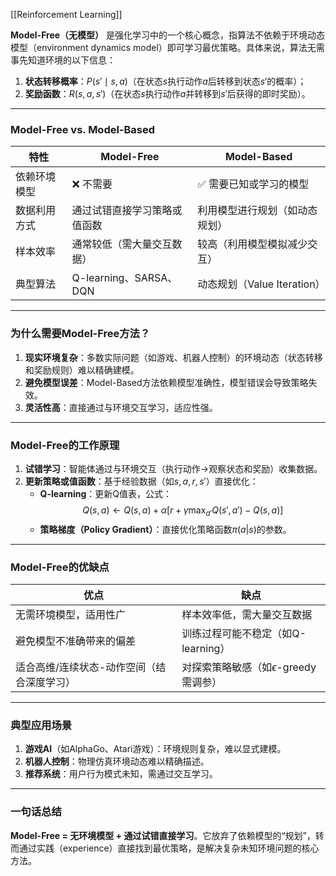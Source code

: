 [[Reinforcement Learning]]

**Model-Free（无模型）** 是强化学习中的一个核心概念，指算法不依赖于环境动态模型（environment dynamics model）即可学习最优策略。具体来说，算法无需事先知道环境的以下信息：
1. **状态转移概率**：$P(s' \mid s, a)$（在状态$s$执行动作$a$后转移到状态$s'$的概率）；
2. **奖励函数**：$R(s, a, s')$（在状态$s$执行动作$a$并转移到$s'$后获得的即时奖励）。

---

### **Model-Free vs. Model-Based**
| **特性**         | **Model-Free**               | **Model-Based**               |
|------------------|------------------------------|--------------------------------|
| 依赖环境模型      | ❌ 不需要                    | ✅ 需要已知或学习的模型        |
| 数据利用方式      | 通过试错直接学习策略或值函数 | 利用模型进行规划（如动态规划） |
| 样本效率          | 通常较低（需大量交互数据）   | 较高（利用模型模拟减少交互）   |
| 典型算法          | Q-learning、SARSA、DQN       | 动态规划（Value Iteration）    |

---

### **为什么需要Model-Free方法？**
1. **现实环境复杂**：多数实际问题（如游戏、机器人控制）的环境动态（状态转移和奖励规则）难以精确建模。
2. **避免模型误差**：Model-Based方法依赖模型准确性，模型错误会导致策略失效。
3. **灵活性高**：直接通过与环境交互学习，适应性强。

---

### **Model-Free的工作原理**
1. **试错学习**：智能体通过与环境交互（执行动作→观察状态和奖励）收集数据。
2. **更新策略或值函数**：基于经验数据（如$s, a, r, s'$）直接优化：
   - **Q-learning**：更新Q值表，公式：  
     $$ Q(s,a) \leftarrow Q(s,a) + \alpha \left[ r + \gamma \max_{a'} Q(s',a') - Q(s,a) \right] $$
   - **策略梯度（Policy Gradient）**：直接优化策略函数$\pi(a|s)$的参数。

---

### **Model-Free的优缺点**
| **优点**                          | **缺点**                          |
|-----------------------------------|-----------------------------------|
| 无需环境模型，适用性广            | 样本效率低，需大量交互数据        |
| 避免模型不准确带来的偏差          | 训练过程可能不稳定（如Q-learning）|
| 适合高维/连续状态-动作空间（结合深度学习） | 对探索策略敏感（如$\epsilon$-greedy需调参） |

---

### **典型应用场景**
1. **游戏AI**（如AlphaGo、Atari游戏）：环境规则复杂，难以显式建模。
2. **机器人控制**：物理仿真环境动态难以精确描述。
3. **推荐系统**：用户行为模式未知，需通过交互学习。

---

### **一句话总结**
**Model-Free = 无环境模型 + 通过试错直接学习**。它放弃了依赖模型的“规划”，转而通过实践（experience）直接找到最优策略，是解决复杂未知环境问题的核心方法。